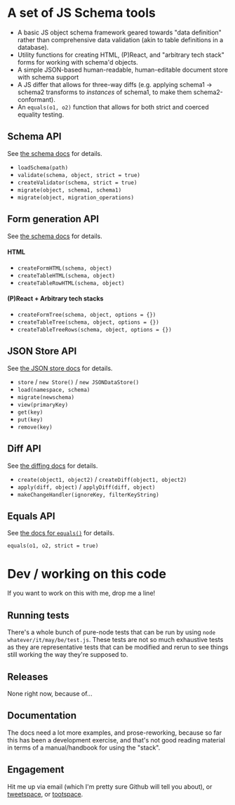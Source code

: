 # A set of JS Schema tools

- A basic JS object schema framework geared towards "data definition" rather than comprehensive data validation (akin to table definitions in a database).
- Utility functions for creating HTML, (P)React, and "arbitrary tech stack" forms for working with schema'd objects.
- A simple JSON-based human-readable, human-editable document store with schema support
- A JS differ that allows for three-way diffs (e.g. applying schema1 → schema2 transforms to _instances_ of schema1, to make them schema2-conformant).
- An `equals(o1, o2)` function that allows for both strict and coerced equality testing.

## Schema API

See [the schema docs](./lib/schema/README.md) for details.

- `loadSchema(path)`
- `validate(schema, object, strict = true)`
- `createValidator(schema, strict = true)`
- `migrate(object, schema1, schema1)`
- `migrate(object, migration_operations)`

## Form generation API

See [the schema docs](./lib/schema/README.md) for details.

#### HTML

- `createFormHTML(schema, object)`
- `createTableHTML(schema, object)`
- `createTableRowHTML(schema, object)`

#### (P)React + Arbitrary tech stacks

- `createFormTree(schema, object, options = {})`
- `createTableTree(schema, object, options = {})`
- `createTableTreeRows(schema, object, options = {})`

## JSON Store API

See [the JSON store docs](./lib/store/README.md) for details.

- `store` / `new Store()` / `new JSONDataStore()`
- `load(namespace, schema)`
- `migrate(newschema)`
- `view(primaryKey)`
- `get(key)`
- `put(key)`
- `remove(key)`

## Diff API

See [the diffing docs](./lib/diff/README.md) for details.

- `create(object1, object2)` / `createDiff(object1, object2)`
- `apply(diff, object)` / `applyDiff(diff, object)`
- `makeChangeHandler(ignoreKey, filterKeyString)`

## Equals API

See [the docs for `equals()`](./lib/equal/README.md) for details.

`equals(o1, o2, strict = true)`

# Dev / working on this code

If you want to work on this with me, drop me a line!

## Running tests

There's a whole bunch of pure-node tests that can be run by using `node whatever/it/may/be/test.js`. These tests are not so much exhaustive tests as they are representative tests that can be modified and rerun to see things still working the way they're supposed to.

## Releases

None right now, because of...

## Documentation

The docs need a lot more examples, and prose-reworking, because so far this has been a development exercise, and that's not good reading material in terms of a manual/handbook for using the "stack".

## Engagement

Hit me up via email (which I'm pretty sure Github will tell you about), or [tweetspace](https://twitter.com/TheRealPomax), or [tootspace](https://mastodon.social/users/TheRealPomax). 
